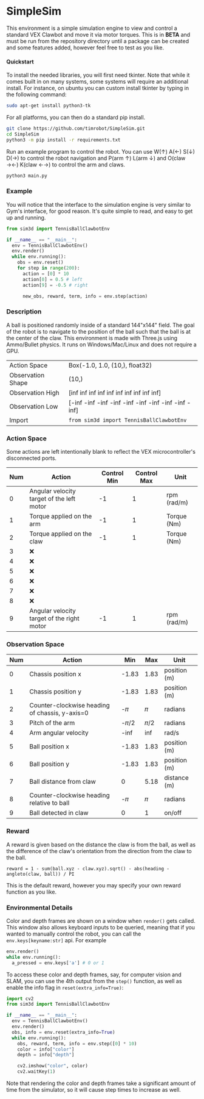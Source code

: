 # SimpleSim
This environment is a simple simulation engine to view and control a standard VEX Clawbot and move it via motor torques. This is in <b>BETA</b> and must be run from the repository directory until a package can be created and some features added, however feel free to test as you like.

#### Quickstart
To install the needed libraries, you will first need tkinter. Note that while it comes built in on many systems, some systems will require an additional install. For instance, on ubuntu you can custom install tkinter by typing in the following command:

```bash
sudo apt-get install python3-tk
```

For all platforms, you can then do a standard pip install.

```bash
git clone https://github.com/timrobot/SimpleSim.git
cd SimpleSim
python3 -m pip install -r requirements.txt
```

Run an example program to control the robot. You can use W(↑) A(←) S(↓) D(→) to control the robot navigation and P(arm ↑) L(arm ↓) and O(claw →←) K(claw ←→) to control the arm and claws.

```bash
python3 main.py
```

### Example
You will notice that the interface to the simulation engine is very similar to Gym's interface, for good reason. It's quite simple to read, and easy to get up and running.

```python
from sim3d import TennisBallClawbotEnv

if __name__ == "__main__":
  env = TennisBallClawbotEnv()
  env.render()
  while env.running():
    obs = env.reset()
    for step in range(200):
      action = [0] * 10
      action[0] = 0.5 # left
      action[9] = -0.5 # right

      new_obs, reward, term, info = env.step(action)
```

### Description
A ball is positioned randomly inside of a standard 144"x144" field. The goal of the robot is to navigate to the position of the ball such that the ball is at the center of the claw. This environment is made with Three.js using Ammo/Bullet physics. It runs on Windows/Mac/Linux and does not require a GPU.

|  |  |
| -- | -- |
| Action Space | Box(-1.0, 1.0, (10,), float32) |
| Observation Shape | (10,) |
| Observation High | [inf inf inf inf inf inf inf inf inf inf] |
| Observation Low | [-inf -inf -inf -inf -inf -inf -inf -inf -inf -inf] |
| Import | `from sim3d import TennisBallClawbotEnv` |

### Action Space
Some actions are left intentionally blank to reflect the VEX microcontroller's disconnected ports.

| Num | Action | Control Min | Control Max | Unit |
| --- | ------ | ----------- | ----------- | ---- |
| 0 | Angular velocity target of the left motor | -1 | 1 | rpm (rad/m) |
| 1 | Torque applied on the arm | -1 | 1 | Torque (Nm) |
| 2 | Torque applied on the claw | -1 | 1 | Torque (Nm) |
| 3 | ❌ |  |  |  |
| 4 | ❌ |  |  |  |
| 5 | ❌ |  |  |  |
| 6 | ❌ |  |  |  |
| 7 | ❌ |  |  |  |
| 8 | ❌ |  |  |  |
| 9 | Angular velocity target of the right motor | -1 | 1 | rpm (rad/m) |

### Observation Space

| Num | Action | Min | Max | Unit |
| --- | ------ | --- | --- | ---- |
| 0 | Chassis position x | -1.83 | 1.83 | position (m) |
| 1 | Chassis position y | -1.83 | 1.83 | position (m) |
| 2 | Counter-clockwise heading of chassis, y-axis=0 | -𝜋 | 𝜋 | radians |
| 3 | Pitch of the arm | -𝜋/2 | 𝜋/2 | radians |
| 4 | Arm angular velocity | -inf | inf | rad/s |
| 5 | Ball position x | -1.83 | 1.83 | position (m) |
| 6 | Ball position y | -1.83 | 1.83 | position (m) |
| 7 | Ball distance from claw | 0 | 5.18 | distance (m) |
| 8 | Counter-clockwise heading relative to ball | -𝜋 | 𝜋 | radians |
| 9 | Ball detected in claw | 0 | 1 | on/off |

### Reward
A reward is given based on the distance the claw is from the ball, as well as the difference of the claw's orientation from the direction from the claw to the ball.

`reward = 1 - sum(ball.xyz - claw.xyz).sqrt() - abs(heading - angleto(claw, ball)) / PI`

This is the default reward, however you may specify your own reward function as you like.

### Environmental Details
Color and depth frames are shown on a window when `render()` gets called. This window also allows keyboard inputs to be queried, meaning that if you wanted to
manually control the robot, you can call the `env.keys[keyname:str]` api. For example

```python
env.render()
while env.running():
  a_pressed = env.keys['a'] # 0 or 1
```

To access these color and depth frames, say, for computer vision and SLAM, you can use the 4th output from the `step()` function, as well as enable the info flag in `reset(extra_info=True)`:

```python
import cv2
from sim3d import TennisBallClawbotEnv

if __name__ == "__main__":
  env = TennisBallClawbotEnv()
  env.render()
  obs, info = env.reset(extra_info=True)
  while env.running():
    obs, reward, term, info = env.step([0] * 10)
    color = info["color"]
    depth = info["depth"]

    cv2.imshow("color", color)
    cv2.waitKey(1)
```

Note that rendering the color and depth frames take a significant amount of time from the simulator, so it will cause step times to increase as well.
